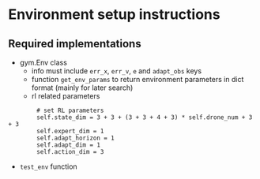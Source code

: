 # Environment setup instructions

## Required implementations

* gym.Env class
  * info must include `err_x`, `err_v`, `e` and `adapt_obs` keys
  * function `get_env_params` to return environment parameters in dict format (mainly for later search)
  * rl related parameters
```
        # set RL parameters
        self.state_dim = 3 + 3 + (3 + 3 + 4 + 3) * self.drone_num + 3 + 3
        self.expert_dim = 1
        self.adapt_horizon = 1
        self.adapt_dim = 1
        self.action_dim = 3
```
* `test_env` function